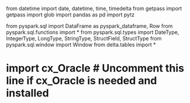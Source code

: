 from datetime import date, datetime, time, timedelta
from getpass import getpass
import glob
import pandas as pd
import pytz

from pyspark.sql import DataFrame as pyspark_dataframe, Row
from pyspark.sql.functions import *
from pyspark.sql.types import DateType, IntegerType, LongType, StringType, StructField, StructType
from pyspark.sql.window import Window
from delta.tables import *

# import cx_Oracle  # Uncomment this line if cx_Oracle is needed and installed

